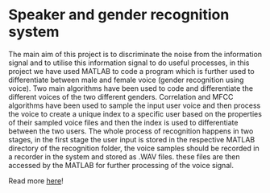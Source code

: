# Speaker and gender recognition system

The main aim of this project is to discriminate the noise from the information signal and to utilise this information signal to do useful processes, in this project we have used MATLAB to code a program which is further used to differentiate between male and female voice (gender recognition using voice). Two main algorithms have been used to code and differentiate the different voices of the two different genders. Correlation and MFCC algorithms have been used to sample the input user voice and then process the voice to create a unique index to a specific user based on the properties of their sampled voice files and then the index is used to differentiate between the two users. The whole process of recognition happens in two stages, in the first stage the user input is stored in the respective MATLAB directory of the recognition folder, the voice samples should be recorded in a recorder in the system and stored as .WAV files. these files are then accessed by the MATLAB for further processing of the voice signal.

Read more [here](https://sites.google.com/view/launchpadsjce/home)!
